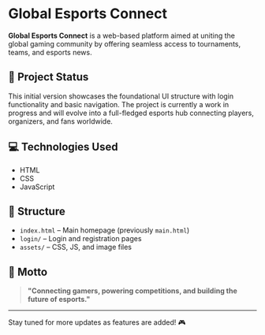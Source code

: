 
# Global Esports Connect

**Global Esports Connect** is a web-based platform aimed at uniting the global gaming community by offering seamless access to tournaments, teams, and esports news.

## 🚀 Project Status
This initial version showcases the foundational UI structure with login functionality and basic navigation. The project is currently a work in progress and will evolve into a full-fledged esports hub connecting players, organizers, and fans worldwide.

## 💻 Technologies Used
- HTML
- CSS
- JavaScript

## 📁 Structure
- `index.html` – Main homepage (previously `main.html`)
- `login/` – Login and registration pages
- `assets/` – CSS, JS, and image files

## 📌 Motto
> **"Connecting gamers, powering competitions, and building the future of esports."**

---
Stay tuned for more updates as features are added! 🎮
